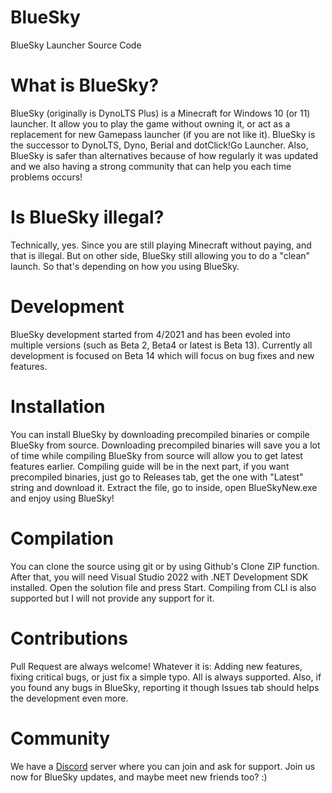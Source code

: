 # BlueSky
 BlueSky Launcher Source Code
 
 # What is BlueSky?
 BlueSky (originally is DynoLTS Plus) is a Minecraft for Windows 10 (or 11) launcher. It allow you to play the game without owning it, or act as a replacement for new Gamepass launcher (if you are not like it). BlueSky is the successor to DynoLTS, Dyno, Berial and dotClick!Go Launcher. Also, BlueSky is safer than alternatives because of how regularly it was updated and we also having a strong community that can help you each time problems occurs!

 # Is BlueSky illegal?
 Technically, yes. Since you are still playing Minecraft without paying, and that is illegal. But on other side, BlueSky still allowing you to do a "clean" launch. So that's depending on how you using BlueSky.

 # Development
 BlueSky development started from 4/2021 and has been evoled into multiple versions (such as Beta 2, Beta4 or latest is Beta 13). Currently all development is focused on Beta 14 which will focus on bug fixes and new features.

 # Installation
 You can install BlueSky by downloading precompiled binaries or compile BlueSky from source. Downloading precompiled binaries will save you a lot of time while compiling BlueSky from source will allow you to get latest features earlier. Compiling guide will be in the next part, if you want precompiled binaries, just go to Releases tab, get the one with "Latest" string and download it. Extract the file, go to inside, open BlueSkyNew.exe and enjoy using BlueSky!

 # Compilation
 You can clone the source using git or by using Github's Clone ZIP function. After that, you will need Visual Studio 2022 with .NET Development SDK installed. Open the solution file and press Start. Compiling from CLI is also supported but I will not provide any support for it.

 # Contributions
 Pull Request are always welcome! Whatever it is: Adding new features, fixing critical bugs, or just fix a simple typo. All is always supported. Also, if you found any bugs in BlueSky, reporting it though Issues tab should helps the development even more.

 # Community
 We have a [Discord](https://discord.gg/g8DFnA5cWb) server where you can join and ask for support. Join us now for BlueSky updates, and maybe meet new friends too? :)
